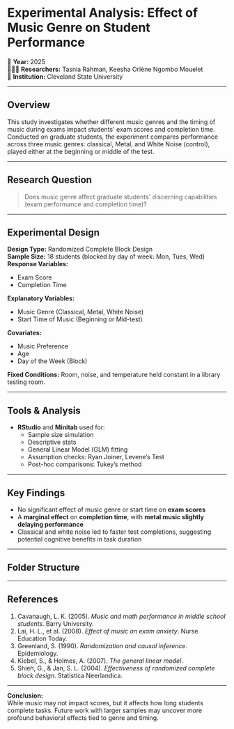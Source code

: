 # Experimental Analysis: Effect of Music Genre on Student Performance

📅 **Year:** 2025  
👩🏽‍💻 **Researchers:** Tasnia Rahman, Keesha Orlène Ngombo Mouelet  
🏫 **Institution:** Cleveland State University

---

## Overview

This study investigates whether different music genres and the timing of music during exams impact students' exam scores and completion time. Conducted on graduate students, the experiment compares performance across three music genres: classical, Metal, and White Noise (control), played either at the beginning or middle of the test.

---

## Research Question

> Does music genre affect graduate students' discerning capabilities (exam performance and completion time)?

---

## Experimental Design

**Design Type:** Randomized Complete Block Design  
**Sample Size:** 18 students (blocked by day of week: Mon, Tues, Wed)  
**Response Variables:**
- Exam Score  
- Completion Time

**Explanatory Variables:**
- Music Genre (Classical, Metal, White Noise)  
- Start Time of Music (Beginning or Mid-test)  

**Covariates:**
- Music Preference  
- Age  
- Day of the Week (Block)

**Fixed Conditions:** Room, noise, and temperature held constant in a library testing room.

---

## Tools & Analysis

- **RStudio** and **Minitab** used for:
  - Sample size simulation  
  - Descriptive stats  
  - General Linear Model (GLM) fitting  
  - Assumption checks: Ryan Joiner, Levene’s Test  
  - Post-hoc comparisons: Tukey’s method

---

## Key Findings

- No significant effect of music genre or start time on **exam scores**  
- A **marginal effect** on **completion time**, with **metal music slightly delaying performance**
- Classical and white noise led to faster test completions, suggesting potential cognitive benefits in task duration

---

## Folder Structure


---

## References

1. Cavanaugh, L. K. (2005). *Music and math performance in middle school students*. Barry University.  
2. Lai, H. L., et al. (2008). *Effect of music on exam anxiety*. Nurse Education Today.  
3. Greenland, S. (1990). *Randomization and causal inference*. Epidemiology.  
4. Kiebel, S., & Holmes, A. (2007). *The general linear model*.  
5. Shieh, G., & Jan, S. L. (2004). *Effectiveness of randomized complete block design*. Statistica Neerlandica.

---

**Conclusion:**  
While music may not impact scores, but it affects how long students complete tasks. Future work with larger samples may uncover more profound behavioral effects tied to genre and timing.



